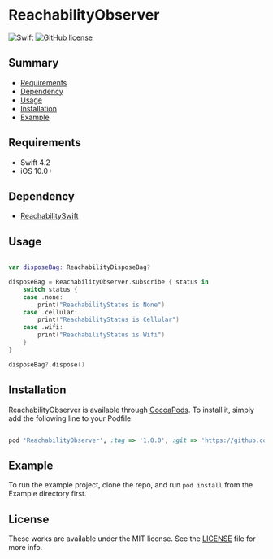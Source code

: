 # ReachabilityObserver

![Swift](https://img.shields.io/badge/Swift-4.2-orange.svg)
[![GitHub license](https://img.shields.io/badge/license-MIT-lightgrey.svg?style=flat)](https://github.com/nibdevn/ReachabilityObserver/blob/master/LICENSE)

## Summary

- [Requirements](#requirements)
- [Dependency](#dependency)
- [Usage](#usage)
- [Installation](#installation)
- [Example](#example)

## Requirements

- Swift 4.2
- iOS 10.0+

## Dependency
 - [ReachabilitySwift](https://github.com/ashleymills/Reachability.swift)
 
## Usage

```swift

var disposeBag: ReachabilityDisposeBag?

disposeBag = ReachabilityObserver.subscribe { status in
    switch status {    
    case .none:
        print("ReachabilityStatus is None")
    case .cellular:
        print("ReachabilityStatus is Cellular")
    case .wifi:
        print("ReachabilityStatus is Wifi")
    }
}

disposeBag?.dispose()

```

## Installation

ReachabilityObserver is available through [CocoaPods](https://cocoapods.org). To install
it, simply add the following line to your Podfile:

```ruby

pod 'ReachabilityObserver', :tag => '1.0.0', :git => 'https://github.com/nibdevn/ReachabilityObserver'

```

## Example

To run the example project, clone the repo, and run `pod install` from the Example directory first.

## License

These works are available under the MIT license. See the [LICENSE][license] file
for more info.

[license]: LICENSE
